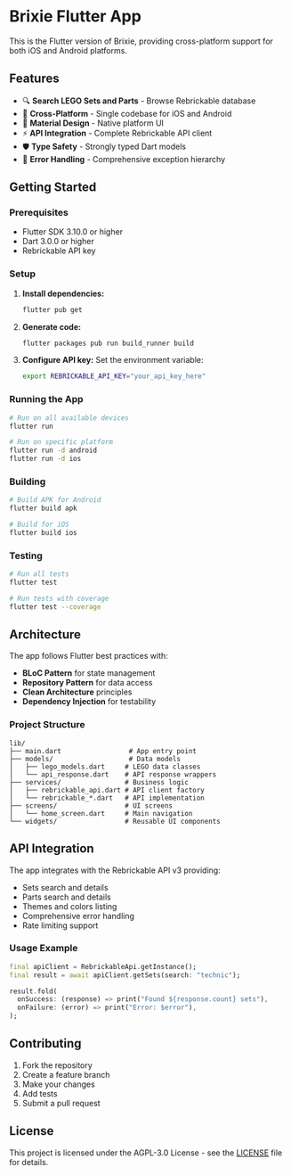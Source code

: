 # Brixie Flutter App

This is the Flutter version of Brixie, providing cross-platform support for both iOS and Android platforms.

## Features

- 🔍 **Search LEGO Sets and Parts** - Browse Rebrickable database
- 📱 **Cross-Platform** - Single codebase for iOS and Android
- 🎨 **Material Design** - Native platform UI
- ⚡ **API Integration** - Complete Rebrickable API client
- 🛡️ **Type Safety** - Strongly typed Dart models
- 🚨 **Error Handling** - Comprehensive exception hierarchy

## Getting Started

### Prerequisites

- Flutter SDK 3.10.0 or higher
- Dart 3.0.0 or higher
- Rebrickable API key

### Setup

1. **Install dependencies:**
   ```bash
   flutter pub get
   ```

2. **Generate code:**
   ```bash
   flutter packages pub run build_runner build
   ```

3. **Configure API key:**
   Set the environment variable:
   ```bash
   export REBRICKABLE_API_KEY="your_api_key_here"
   ```

### Running the App

```bash
# Run on all available devices
flutter run

# Run on specific platform
flutter run -d android
flutter run -d ios
```

### Building

```bash
# Build APK for Android
flutter build apk

# Build for iOS
flutter build ios
```

### Testing

```bash
# Run all tests
flutter test

# Run tests with coverage
flutter test --coverage
```

## Architecture

The app follows Flutter best practices with:

- **BLoC Pattern** for state management
- **Repository Pattern** for data access
- **Clean Architecture** principles
- **Dependency Injection** for testability

### Project Structure

```
lib/
├── main.dart                 # App entry point
├── models/                   # Data models
│   ├── lego_models.dart     # LEGO data classes
│   └── api_response.dart    # API response wrappers
├── services/                # Business logic
│   ├── rebrickable_api.dart # API client factory
│   └── rebrickable_*.dart   # API implementation
├── screens/                 # UI screens
│   └── home_screen.dart     # Main navigation
└── widgets/                 # Reusable UI components
```

## API Integration

The app integrates with the Rebrickable API v3 providing:

- Sets search and details
- Parts search and details  
- Themes and colors listing
- Comprehensive error handling
- Rate limiting support

### Usage Example

```dart
final apiClient = RebrickableApi.getInstance();
final result = await apiClient.getSets(search: "technic");

result.fold(
  onSuccess: (response) => print("Found ${response.count} sets"),
  onFailure: (error) => print("Error: $error"),
);
```

## Contributing

1. Fork the repository
2. Create a feature branch
3. Make your changes
4. Add tests
5. Submit a pull request

## License

This project is licensed under the AGPL-3.0 License - see the [LICENSE](../LICENSE) file for details.